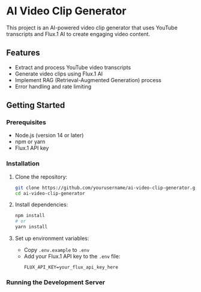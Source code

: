 # AI Video Clip Generator

This project is an AI-powered video clip generator that uses YouTube transcripts and Flux.1 AI to create engaging video content.

## Features

- Extract and process YouTube video transcripts
- Generate video clips using Flux.1 AI
- Implement RAG (Retrieval-Augmented Generation) process
- Error handling and rate limiting

## Getting Started

### Prerequisites

- Node.js (version 14 or later)
- npm or yarn
- Flux.1 API key

### Installation

1. Clone the repository:
   ```bash
   git clone https://github.com/yourusername/ai-video-clip-generator.git
   cd ai-video-clip-generator
   ```

2. Install dependencies:
   ```bash
   npm install
   # or
   yarn install
   ```

3. Set up environment variables:
   - Copy `.env.example` to `.env`
   - Add your Flux.1 API key to the `.env` file:
     ```
     FLUX_API_KEY=your_flux_api_key_here
     ```

### Running the Development Server
